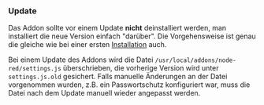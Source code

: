 ### Update

Das Addon sollte vor einem Update **nicht** deinstalliert werden, man installiert die neue Version einfach "darüber". Die Vorgehensweise ist genau die gleiche wie bei einer ersten [Installation](Installation) auch.

Bei einem Update des Addons wird die Datei `/usr/local/addons/node-red/settings.js` überschrieben, die vorherige Version wird unter `settings.js.old` gesichert. Falls manuelle Änderungen an der Datei vorgenommen wurden, z.B. ein Passwortschutz konfiguriert war, muss die Datei nach dem Update manuell wieder angepasst werden.






